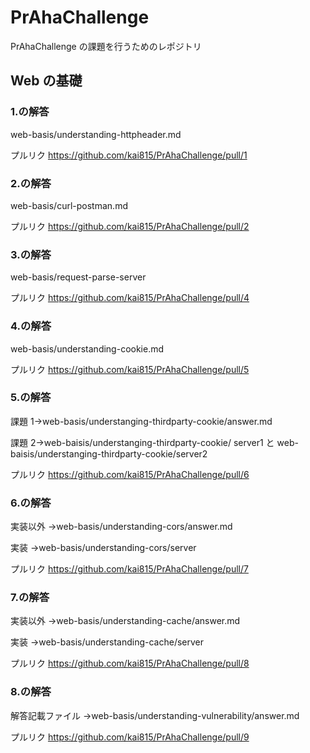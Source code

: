 # PrAhaChallenge

PrAhaChallenge の課題を行うためのレポジトリ

## Web の基礎

### 1.の解答

web-basis/understanding-httpheader.md

プルリク
https://github.com/kai815/PrAhaChallenge/pull/1

### 2.の解答

web-basis/curl-postman.md

プルリク
https://github.com/kai815/PrAhaChallenge/pull/2

### 3.の解答

web-basis/request-parse-server

プルリク
https://github.com/kai815/PrAhaChallenge/pull/4

### 4.の解答

web-basis/understanding-cookie.md

プルリク
https://github.com/kai815/PrAhaChallenge/pull/5

### 5.の解答

課題 1→web-basis/understanging-thirdparty-cookie/answer.md

課題 2→web-baisis/understanging-thirdparty-cookie/
server1 と web-baisis/understanging-thirdparty-cookie/server2

プルリク
https://github.com/kai815/PrAhaChallenge/pull/6

### 6.の解答

実装以外 →web-basis/understanding-cors/answer.md

実装 →web-basis/understanding-cors/server

プルリク
https://github.com/kai815/PrAhaChallenge/pull/7

### 7.の解答

実装以外 →web-basis/understanding-cache/answer.md

実装 →web-basis/understanding-cache/server

プルリク
https://github.com/kai815/PrAhaChallenge/pull/8

### 8.の解答

解答記載ファイル →web-basis/understanding-vulnerability/answer.md

プルリク
https://github.com/kai815/PrAhaChallenge/pull/9
